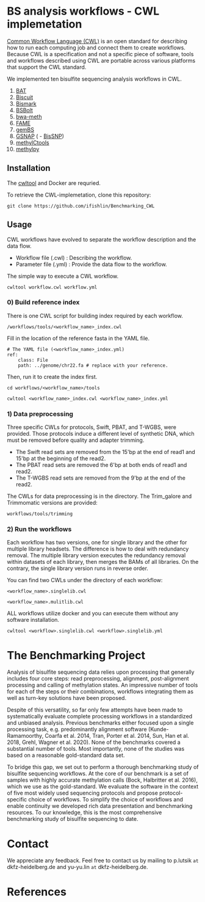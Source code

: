 # BS analysis workflows - CWL implemetation

[Common Workflow Language (CWL)](https://www.commonwl.org/) is an open standard for describing how to  run each computing job and connect them to create workflows. Because CWL is a specification and not a specific piece of software, tools and workflows described using CWL are portable across various platforms that support the CWL standard.

We implemented ten bisulfite sequencing analysis workflows in CWL.

1. [BAT](http://www.bioinf.uni-leipzig.de/Software/BAT/)
2. [Biscuit](https://huishenlab.github.io/biscuit/)
3. [Bismark](https://www.bioinformatics.babraham.ac.uk/projects/bismark/)
4. [BSBolt](https://github.com/NuttyLogic/BSBolt)
5. [bwa-meth](https://github.com/brentp/bwa-meth)
6. [FAME](https://github.com/FischerJo/FAME)
7. [gemBS](https://github.com/heathsc/gemBS)
8. [GSNAP](http://research-pub.gene.com/gmap/) ( - [BisSNP](https://people.csail.mit.edu/dnaase/bissnp2011/))
9. [methylCtools](https://github.com/hovestadt/methylCtools)
10. [methylpy](https://github.com/yupenghe/methylpy)

## Installation

The [cwltool](https://github.com/common-workflow-language/cwltool) and Docker are requried.

To retrieve the CWL-implemetation, clone this repository:
```
git clone https://github.com/ifishlin/Benchmarking_CWL
```

## Usage

CWL workflows have evolved to separate the workflow description and the data flow. 
  - Workflow file (.cwl) : Describing the workflow. 
  - Parameter file (.yml) : Provide the data flow to the workflow.

The simple way to execute a CWL workflow.
```
cwltool workflow.cwl workflow.yml
```


### 0) Build reference index

There is one CWL script for building index required by each workflow.
```
/workflows/tools/<workflow_name>_index.cwl 
```

Fill in the location of the reference fasta in the YAML file. 
```
# The YAML file (<workflow_name>_index.yml)
ref: 
    class: File
    path: ../genome/chr22.fa # replace with your reference.
```

Then, run it to create the index first. 
```
cd workflows/<workflow_name>/tools

cwltool <workflow_name>_index.cwl <workflow_name>_index.yml
```

### 1) Data preprocessing
Three specific CWLs for protocols, Swift, PBAT, and T-WGBS, were provided. Those protocols induce a different level of synthetic DNA, which must be removed before quality and adapter trimming.

- The Swift read sets are removed from the 15'bp at the end of read1 and 15'bp at the beginning of the read2.
- The PBAT read sets are removed the 6'bp at both ends of read1 and read2.
- The T-WGBS read sets are removed from the 9'bp at the end of the read2.

The CWLs for data preprocessing is in the directory. The Trim_galore and Trimmomatic versions are provided:
```
workflows/tools/trimming
```


### 2) Run the workflows

Each workflow has two versions, one for single library and the other for multiple library headsets. The difference is how to deal with redundancy removal. The multiple library version executes the redundancy removal within datasets of each library, then merges the BAMs of all libraries. On the contrary, the single library version runs in reverse order.

You can find two CWLs under the directory of each workflow: 
```
<workflow_name>.singlelib.cwl 

<workflow_name>.mulitlib.cwl
```

ALL workflows utilize docker and you can execute them without any software installation.

```
cwltool <workflow>.singlelib.cwl <workflow>.singlelib.yml
```

# The Benchmarking Project

Analysis of bisulfite sequencing data relies upon processing that generally includes four core steps: 
read preprocessing, alignment, post-alignment processing and calling of methylation states. 
An impressive number of tools for each of the steps or their combinations, workflows integrating them as well as turn-key solutions have been proposed.

Despite of this versatility, so far only few attempts have been made to systematically evaluate complete processing workflows in a standardized and unbiased analysis. Previous benchmarks either focused upon a single processing task, e.g. predominantly alignment software (Kunde-Ramamoorthy, Coarfa et al. 2014, Tran, Porter et al. 2014, Sun, Han et al. 2018, Grehl, Wagner et al. 2020). None of the benchmarks covered a substantial number of tools. Most importantly, none of the studies was based on a reasonable gold-standard data set.

To bridge this gap, we set out to perform a thorough benchmarking study of bisulfite sequencing workflows. At the core of our benchmark is a set of samples with highly accurate methylation calls (Bock, Halbritter et al. 2016), which we use as the gold-standard. We evaluate the software in the context of five most widely used sequencing protocols and propose protocol-specific choice of workflows. To simplify the choice of workflows and enable continuity we developed rich data presentation and benchmarking resources. To our knowledge, this is the most comprehensive benchmarking study of bisulfite sequencing to date.

# Contact
We appreciate any feedback. Feel free to contact us by mailing to p.lutsik `at` dkfz-heidelberg.de and yu-yu.lin `at` dkfz-heidelberg.de. 

# References
